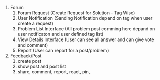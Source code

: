 1. Forum  
    1. Forum Request (Create Request for Solution - Tag Wise)
    2. User Notification (Sanding Notification depand on tag when user create a request)
    3. Problem List Interface (All problem post comming here depand on user notificaton and user defined tag list)
    4. View Details Interface (User can see all answer and can give vote and comment)
    4. Report (User can report for a post/problem)
3. Feedback/Post
    1. create post
    2. show post and post list
    3. share, comment, report, react, pin, 
